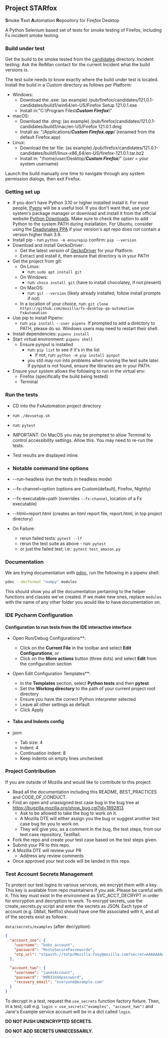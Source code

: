 ## Project STARfox
**S**moke **T**est **A**utomation **R**epository for Fire*fox* Desktop

A Python Selenium based set of tests for smoke testing of Firefox, including Fx incident smoke testing.

### Build under test
Get the build to be smoke tested from the [candidates](https://ftp.mozilla.org/pub/firefox/candidates/) directory. Incident testing: Ask 
the RelMan contact for the current Incident what the build versions is. 

The test suite needs to know exactly where the build under test is located. 
Install the build in a Custom directory as follows per Platform:
- Windows:
  - Download the .exe: (as example) /pub/firefox/candidates/121.0.1-candidates/build1/win64/en-US/Firefox Setup 121.0.1.exe
  - Install in:"C:\Program Files\\**_Custom Firefox_**\\"
- macOS: 
  - Download the .dmg: (as example) /pub/firefox/candidates/121.0.1-candidates/build1/mac/en-US/Firefox 121.0.1.dmg
  - Install as: "/Applications/**_Custom Firefox.app_**/ (renamed from the default Firefox.app)
- Linux: 
  - Download the tar file: (as example) /pub/firefox/candidates/121.0.1-candidates/build1/linux-x86_64/en-US/firefox-121.0.1.tar.bz2
  - Install in: "/home/*user*/Desktop/**_Custom Firefox_**/" (*user* = your system username)

Launch the build manually one time to navigate through any system permission dialogs, then exit Firefox.

### Getting set up
- If you don't have Python 3.10 or higher installed install it. For most people,
  [Pyenv](https://github.com/pyenv/pyenv) will be a useful tool. If you don't want that, use your system's
  package manager or download and install it from the official website
  [Python Downloads](https://www.python.org/downloads/). Make sure to check the option to add Python to
  the system PATH during installation. For Ubuntu, consider using the
  [Deadsnakes PPA](https://launchpad.net/~deadsnakes/+archive/ubuntu/ppa) if your version's apt repo does
  not contain a version higher than 3.9.
- Install pip - run `python -m ensurepip`
  confirm: `pip --version`
- Download and install GeckoDriver: 
  - Get the latest version of [GeckoDriver](https://github.com/mozilla/geckodriver/releases) for your Platform.
  - Extract and install it, then ensure that directory is in your PATH
- Get the project from git:
  - On Linux:
    - run: `sudo apt install git`
  - On Windows:
    - run: `choco install git` (have to install chocolatey, if not present)
  - On MacOS:
    - run: `git --version` (likely already installed, follow install prompts if not)
  - In a location of your choice, run: `git clone https://github.com/mozilla/fx-desktop-qa-automation FxAutomation`
- Use pip to install Pipenv:
  - run: `pip install --user pipenv`. If prompted to add a directory to PATH, please do so. Windows
    users may need to restart their shell.
- Install dependencies: `pipenv install`
- Start virtual environment: `pipenv shell`
  - Ensure pynput is installed
    - run: `pip list` to see if it's in the list
      - if not, run: `python -m pip install pynput`
    - you still may run into problems when running the test suite later. 
      If pynput is not found, ensure the libraries are in your PATH.
- Ensure your system allows the following to run in the virtual env:
  - Firefox (specifically the build being tested)
  - Terminal

### Run the tests
- CD into the FxAutomation project directory
- run `./devsetup.sh`
- run: `pytest`
- IMPORTANT: On MacOS you may be prompted to allow Terminal to control accessibility settings.
  Allow this. You may need to re-run the tests.
- Test results are displayed inline.

- ### Notable command line options
- --run-headless (run the tests in headless mode)
- --fx-channel=option (options are Custom(default), Firefox, Nightly)
- --fx-executable=path (overrides `--fx-channel`, location of a Fx executable)
- --html=report.html (creates an html report file, report.html, in top project directory)

- On Failure:
  - rerun failed tests: `pytest --lf`
  - rerun the test suite as above - run: `pytest`
  - or just the failed test; i.e.: `pytest test_amazon.py`

### Documentation

We are trying documentation with [pdoc](https://pdoc.dev), run the following in a pipenv shell:

```bash
pdoc --docformat "numpy" modules
```

This should show you all the documentation pertaining to the helper functions and classes we've
created. If we make new ones, replace `modules` with the name of any other folder you would
like to have documentation on.

### IDE Pycharm Configuration
#### Configuration to run tests from the IDE interactive interface
- Open Run/Debug Configurations**:
    - Click on the **Current File** in the toolbar and select **Edit Configurations**, or
    - Click on the **More actions** button (three dots) and select **Edit** from the configuration section
- Open Edit Configuration Templates**:
    - In the **Templates** section, select **Python tests** and then **pytest**
    - Set the **Working directory** to the path of your current project root directory
    - Ensure you have the correct Python interpreter selected
    - Leave all other settings as default
    - Click Apply

- #### Tabs and Indents config
- json:
    - Tab size: 4
    - Indent: 4
    - Continuation indent: 8
    - Keep indents on empty lines unchecked

### Project Contribution
If you are outside of Mozilla and would like to contribute to this project:
- Read all the documentation including this README, BEST_PRACTICES and CODE_OF_CONDUCT.
- Find an open and unassigned test case bug in the bug tree at https://bugzilla.mozilla.org/show_bug.cgi?id=1892813
  - Ask to be allowed to take the bug to work on it.
  - A Mozilla DTE will either assign you the bug or suggest another test case bug for you to work on.
  - They will give you, as a comment in the bug, the test steps, from our test case repository, TestRail.
- Fork the repo and create your test case based on the test steps given.
- Submit your PR to this repo.
- A Mozilla DTE will review your PR
  - Address any review comments
- Once approved your test code will be landed in this repo.

### Test Account Secrets Management
To protect our test logins to various services, we encrypt them with a key. This key is available from repo
maintainers if you ask. Please be careful with it. This key must exist in the environment as SVC_ACCT_DECRYPT
in order for encryption and decryption to work. To encrypt secrets, use the create_secrets.py script and
enter the secrets as JSON. Each type of account (e.g. GMail, Netflix) should have one file associated with it,
and all of the secrets exist as follows:

`data/secrets/examples` (after decryption):

```json
{
  "account_one": {
    "username": "bobs_account",
    "password": "MosteSecurePasseworde",
    "otp_url": "otpauth://totp/Mozilla:foxy@mozilla.com?secret=AAAAAAAAAAAAAAAA&issuer=Mozilla"
  },

  "account_two": {
    "username": "janesAccount",
    "password": "N0N33d4Apassword",
    "recovery_email": "everyone@example.com"
  }
}
```

To decrypt in a test, request the `use_secrets` function factory fixture. Then, in a test, call e.g.
`login = use_secrets("examples", "account_two")` and Jane's Example service account will be in a dict
called `login`.

**DO NOT PUSH UNENCRYPTED SECRETS.**

**DO NOT ADD SECRETS UNNECESSARILY.**

